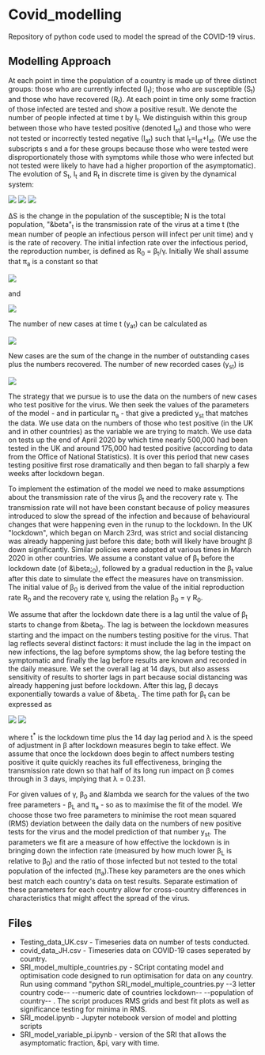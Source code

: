 # Covid_modelling
Repository of python code used to model the spread of the COVID-19 virus.

## Modelling Approach
At each point in time the population of a country is made up of three distinct groups: those who are currently infected (I<sub>t</sub>); those who are susceptible (S<sub>t</sub>) and those who have recovered (R<sub>t</sub>). At each point in time only some fraction of those infected are tested and show a positive result. We denote the number of people infected at time t by I<sub>t</sub>. We distinguish within this group between those who have tested positive (denoted I<sub>st</sub>) and those who were not tested or incorrectly tested negative (I<sub>at</sub>)  such that I<sub>t</sub>=I<sub>st</sub>+I<sub>at</sub>. (We use the subscripts s and a for these groups because those who were tested were disproportionately those with symptoms while those who were infected but not tested were likely to have had a higher proportion of the asymptomatic). The evolution of S<sub>t</sub>, I<sub>t</sub> and R<sub>t</sub> in discrete time is given by the dynamical system:

<img src="https://render.githubusercontent.com/render/math?math=\Delta S_t = - \beta_t I_{t-1}\frac{S_{t-1}}{N}">

<img src="https://render.githubusercontent.com/render/math?math=\Delta R_t = \gamma I_{t-1}">

<img src="https://render.githubusercontent.com/render/math?math=\Delta I_t = \beta_t  I_{t-1} \frac{S_{t-1}}{N} - \gamma I_{t-1},">

&Delta;S is the change in the population of the susceptible; N is the total population, "&beta"<sub>t</sub> is the transmission rate of the virus at a time t (the mean number of people an infectious person will infect per unit time) and &gamma; is the rate of recovery. The initial infection rate over the infectious period, the reproduction number, is defined as R<sub>0</sub> = &beta;<sub>t</sub>/&gamma;. Initially We shall assume that &pi;<sub>a</sub> is a constant so that

<img src="https://render.githubusercontent.com/render/math?math=I_{st} = (1 - \pi_a) I_t">

and

<img src="https://render.githubusercontent.com/render/math?math=I_{at} = \pi_a I_t.">

The number of new cases at time t (y<sub>at</sub>) can be calculated as 

<img src="https://render.githubusercontent.com/render/math?math=y_{t} = \Delta I_t + \gamma I_{t-1}.">

New cases are the sum of the change in the number of outstanding cases plus the numbers recovered. The number of new recorded cases (y<sub>st</sub>) is

<img src="https://render.githubusercontent.com/render/math?math=y_{st} = (1 - \pi_a) (\Delta I_t + \gamma I_{t-1}) = (1 - \pi_a) \bigg(\beta_t I_{t-1} \frac{S_{t-1}}{N}\bigg).">

The strategy that we pursue is to use the data on the numbers of new cases who test positive for the virus. We then seek the values of the parameters of the model - and in particular &pi;<sub>a</sub> - that give a predicted y<sub>st</sub> that matches the data. We use data on the numbers of those who test positive (in the UK and in other countries) as the variable we are trying to match. We use data on tests up the end of April 2020 by which time nearly 500,000 had been tested in the UK and around 175,000 had tested positive (according to data from the Office of National Statistics). It is over this period that new cases testing positive first rose dramatically and then began to fall sharply a few weeks after lockdown began.

To implement the estimation of the model we need to make assumptions about the transmission rate of the virus &beta;<sub>t</sub> and the recovery rate &gamma;. The transmission rate will not have been constant because of policy measures introduced to slow the spread of the infection and because of behavioural changes that were happening even in the runup to the lockdown. In the UK "lockdown", which began on March 23rd, was strict and social distancing was already happening just before this date; both will likely have brought &beta; down significantly. Similar policies were adopted at various times in March 2020 in other countries. We assume a constant value of &beta;<sub>t</sub> before the lockdown date (of &\beta;<sub>0</sub>), followed by a gradual reduction in the &beta;<sub>t</sub> value after this date to simulate the effect the measures have on transmission. The initial value of &beta;<sub>0</sub> is derived from the value of the initial reproduction rate R<sub>0</sub> and the recovery rate &gamma;, using the relation &beta;<sub>0</sub> = &gamma; R<sub>0</sub>.

We assume that after the lockdown date there is a lag until the value of &beta;<sub>t</sub> starts to change from &beta<sub>0</sub>. The lag is between the lockdown measures starting and the impact on the numbers testing positive for the virus. That lag reflects several distinct factors: it must include the lag in the impact on new infections, the lag before symptoms show, the lag before testing the symptomatic and finally the lag before results are known and recorded in the daily measure. We set the overall lag at 14 days, but also assess sensitivity of results to shorter lags in part because social distancing was already happening just before lockdown. After this lag, &beta; decays exponentially towards a value of &beta<sub>L</sub>. The time path for &beta;<sub>t</sub> can be expressed as


<img src="https://render.githubusercontent.com/render/math?math=\beta_t= \beta_0 \text{if}\ t \leq t^*">

<img src="https://render.githubusercontent.com/render/math?math=\beta_t= \beta_0 - (\beta_0 - \beta_L)(1 - e^{-(t-t^*)\lambda}) \text{if } t > t^*">
  
where t<sup>*</sup> is the lockdown time plus the 14 day lag period and &lambda; is the speed of adjustment in &beta; after lockdown measures begin to take effect. We assume that once the lockdown does begin to affect numbers testing positive it quite quickly reaches its full effectiveness, bringing the transmission rate down so that half of its long run impact on &beta; comes through in 3 days, implying that &lambda; = 0.231.

For given values of &gamma;, &beta;<sub>0</sub> and &lambda we search for the values of the two free parameters -  &beta;<sub>L</sub> and &pi;<sub>a</sub> - so as to maximise the fit of the model. We choose those two free parameters to minimise the root mean squared (RMS) deviation between the daily data on the numbers of new positive tests for the virus and the model prediction of that number y<sub>st</sub>. The parameters we fit are a measure of how effective the lockdown is in bringing down the infection rate (measured by how much lower &beta;<sub>L</sub> is relative to &beta;<sub>0</sub>) and the ratio of those infected but not tested to the total population of the infected (&pi;<sub>a</sub>).These key parameters are the ones which best match each country's data on test results. Separate estimation of these parameters for each country allow for cross-country differences in characteristics that might affect the spread of the virus. 

## Files

- Testing_data_UK.csv - Timeseries data on number of tests conducted.
- covid_data_JH.csv - Timeseries data on COVID-19 cases seperated by country.
- SRI_model_multiple_countries.py - SCript contating model and optimisation code designed to run optimisation for data on any country. Run using command "python SRI_model_multiple_countries.py --3 letter country code-- --numeric date of countries lockdown-- --population of country-- . The script produces RMS grids and best fit plots as well as significance testing for minima in RMS.
- SRI_model.ipynb - Jupyter notebook version of model and plotting scripts
- SRI_model_variable_pi.ipynb - version of the SRI that allows the asymptomatic fraction, &pi, vary with time.
  
  
 
